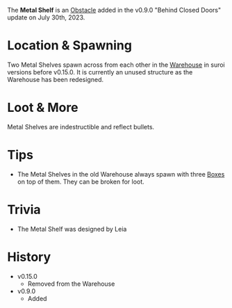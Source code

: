 The **Metal Shelf** is an [Obstacle](/obstacles) added in the v0.9.0 "Behind Closed Doors" update on July 30th, 2023.

# Location & Spawning

Two Metal Shelves spawn across from each other in the [Warehouse](/buildings/warehouse) in suroi versions before v0.15.0. It is currently an unused structure as the Warehouse has been redesigned.

# Loot & More

Metal Shelves are indestructible and reflect bullets.

# Tips

- The Metal Shelves in the old Warehouse always spawn with three [Boxes](/obstacles/boxes) on top of them. They can be broken for loot.

# Trivia

- The Metal Shelf was designed by Leia

# History
- v0.15.0
  - Removed from the Warehouse
- v0.9.0
  - Added
